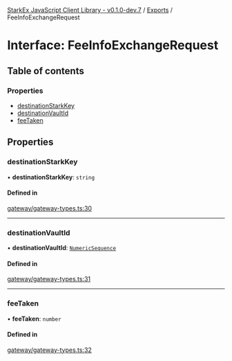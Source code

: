 [StarkEx JavaScript Client Library - v0.1.0-dev.7](../README.md) / [Exports](../modules.md) / FeeInfoExchangeRequest

# Interface: FeeInfoExchangeRequest

## Table of contents

### Properties

- [destinationStarkKey](FeeInfoExchangeRequest.md#destinationstarkkey)
- [destinationVaultId](FeeInfoExchangeRequest.md#destinationvaultid)
- [feeTaken](FeeInfoExchangeRequest.md#feetaken)

## Properties

### destinationStarkKey

• **destinationStarkKey**: `string`

#### Defined in

[gateway/gateway-types.ts:30](https://github.com/starkware-libs/starkex-js/blob/26f82a7/src/lib/gateway/gateway-types.ts#L30)

---

### destinationVaultId

• **destinationVaultId**: [`NumericSequence`](../modules.md#numericsequence)

#### Defined in

[gateway/gateway-types.ts:31](https://github.com/starkware-libs/starkex-js/blob/26f82a7/src/lib/gateway/gateway-types.ts#L31)

---

### feeTaken

• **feeTaken**: `number`

#### Defined in

[gateway/gateway-types.ts:32](https://github.com/starkware-libs/starkex-js/blob/26f82a7/src/lib/gateway/gateway-types.ts#L32)
